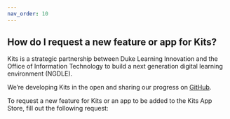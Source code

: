 ```yaml
---
nav_order: 10
---
```


## How do I request a new feature or app for Kits?<br>

Kits is a strategic partnership between Duke Learning Innovation and the Office of Information Technology to build a next generation digital learning environment (NGDLE).

We’re developing Kits in the open and sharing our progress on [GitHub](https://github.com/DukeLearningInnovation/kits).

To request a new feature for Kits or an app to be added to the Kits App Store, fill out the following request:
